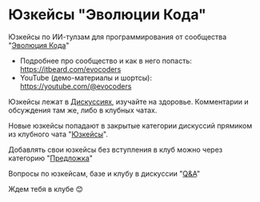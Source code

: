 # Юзкейсы "Эволюции Кода"
Юзкейсы по ИИ-тулзам для программирования от сообщества "[Эволюция Кода](https://itbeard.com/evocoders)"

- Подробнее про сообщество и как в него попасть: https://itbeard.com/evocoders
- YouTube (демо-материалы и шортсы): https://youtube.com/@evocoders

Юзкейсы лежат в [Дискуссиях](https://github.com/it-beard/evocoders/discussions), изучайте на здоровье. Комментарии и обсуждения там же, либо в клубных чатах. 

Новые юзкейсы попадают в закрытые категории дискуссий прямиком из клубного чата "[Юзкейсы](https://t.me/c/2069889012/6/)". 

Добавлять свои юзкейсы без вступления в клуб можно через категорию "[Предложка](https://github.com/it-beard/evocoders/discussions/categories/%D0%BF%D1%80%D0%B5%D0%B4%D0%BB%D0%BE%D0%B6%D0%BA%D0%B0)"

Вопросы по юзкейсам, базе и клубу в дискуссии "[Q&A](https://github.com/it-beard/evocoders/discussions/categories/q-a)"

Ждем тебя в клубе 😊
